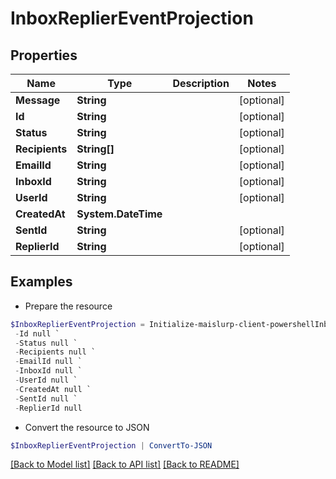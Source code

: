 # InboxReplierEventProjection
## Properties

Name | Type | Description | Notes
------------ | ------------- | ------------- | -------------
**Message** | **String** |  | [optional] 
**Id** | **String** |  | [optional] 
**Status** | **String** |  | [optional] 
**Recipients** | **String[]** |  | [optional] 
**EmailId** | **String** |  | [optional] 
**InboxId** | **String** |  | [optional] 
**UserId** | **String** |  | [optional] 
**CreatedAt** | **System.DateTime** |  | 
**SentId** | **String** |  | [optional] 
**ReplierId** | **String** |  | [optional] 

## Examples

- Prepare the resource
```powershell
$InboxReplierEventProjection = Initialize-maislurp-client-powershellInboxReplierEventProjection  -Message null `
 -Id null `
 -Status null `
 -Recipients null `
 -EmailId null `
 -InboxId null `
 -UserId null `
 -CreatedAt null `
 -SentId null `
 -ReplierId null
```

- Convert the resource to JSON
```powershell
$InboxReplierEventProjection | ConvertTo-JSON
```

[[Back to Model list]](../README#documentation-for-models) [[Back to API list]](../README#documentation-for-api-endpoints) [[Back to README]](../README)

